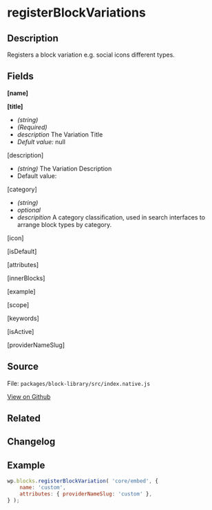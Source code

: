 # registerBlockVariations

## Description
Registers a block variation e.g. social icons different types.

## Fields

**[name]**

**[title]**
* _(string)_
* _(Required)_ 
* _description_ The Variation Title 
* _Defult value:_ null

[description]
* _(string)_ The Variation Description
* Default value: 

[category] 
* _(string)_
* _optional_ 
* _descripition_ A category classification, used in search interfaces to arrange block types by category.

[icon]

[isDefault]

[attributes]

[innerBlocks]

[example]

[scope]

[keywords]

[isActive]

[providerNameSlug]

## Source

File: `packages/block-library/src/index.native.js`

[View on Github](https://github.com)

## Related

## Changelog

## Example

```javascript
wp.blocks.registerBlockVariation( 'core/embed', {
    name: 'custom',
    attributes: { providerNameSlug: 'custom' },
} );
```